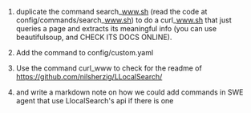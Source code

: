 1. duplicate the command search_www.sh (read the code at config/commands/search_www.sh) to do a curl_www.sh that just queries a page and extracts its meaningful info (you can use beautifulsoup, and CHECK ITS DOCS ONLINE).

2. Add the command to config/custom.yaml

3. Use the command curl_www to check for the readme of https://github.com/nilsherzig/LLocalSearch/ 

4. and write a markdown note on how we could add commands in SWE agent that use LlocalSearch's api if there is one
